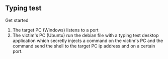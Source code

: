 ## Typing test
Get started
1. The target PC (Windows) listens to a port
2. The victim's PC (Ubuntu) run the debian file with a typing test desktop application which secretly injects a command on the victim's PC and the command send the shell to the target PC ip address and on a certain port.  
